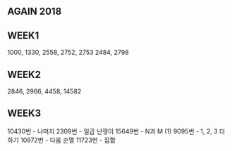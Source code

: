 ## AGAIN 2018
## WEEK1
1000, 1330, 2558, 2752, 2753
2484, 2798
## WEEK2
2846, 2966, 4458, 14582
## WEEK3
10430번 - 나머지
2309번 - 일곱 난쟁이
15649번 - N과 M (1)
9095번 - 1, 2, 3 더하기
10972번 - 다음 순열
11723번 - 집합
